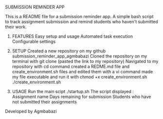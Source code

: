 SUBMISSION REMINDER APP

This is a README file for a submission reminder app. A simple bash script to track assignment submission and remind students who haven't submitted their work.

1. FEATURES
Easy setup and usage
Automated task execution
Configurable settings

2. SETUP
Created a new repository on my github submission_reminder_app_agmbabazi
Cloned the repository on my terminal with git clone (pasted the link to my repository)
Navigated to my repository with cd command
created a REDME.md file and create_environment.sh files and edited them with a vi command
made my file executable and run it with
chmod +x create_environment.sh
./create_environment.sh

3. USAGE
Run the main scipt ./startup.sh
The script displayed : 
  Assignment name
  Days remaining for submission
  Students who have not submitted their assignments

Developed by Agmbabazi
